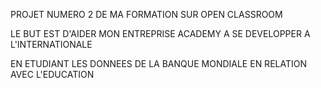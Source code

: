 PROJET NUMERO 2 DE MA FORMATION SUR OPEN CLASSROOM

LE BUT EST D'AIDER MON ENTREPRISE ACADEMY A SE DEVELOPPER A L'INTERNATIONALE

EN ETUDIANT LES DONNEES DE LA BANQUE MONDIALE EN RELATION AVEC L'EDUCATION
